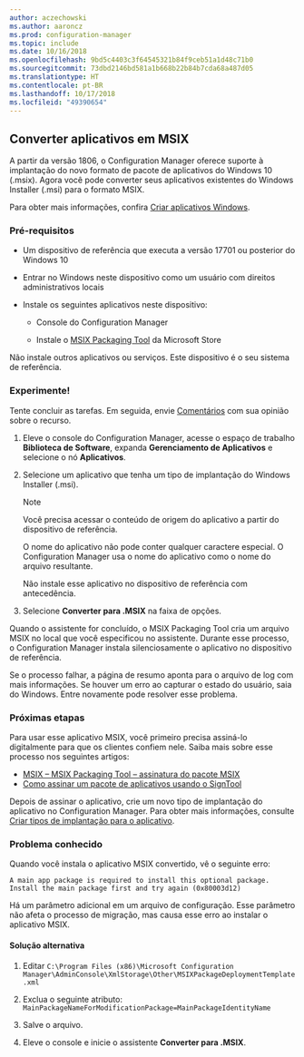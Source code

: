 ```yaml
---
author: aczechowski
ms.author: aaroncz
ms.prod: configuration-manager
ms.topic: include
ms.date: 10/16/2018
ms.openlocfilehash: 9bd5c4403c3f64545321b84f9ceb51a1d48c71b0
ms.sourcegitcommit: 73dbd2146bd581a1b668b22b84b7cda68a487d05
ms.translationtype: HT
ms.contentlocale: pt-BR
ms.lasthandoff: 10/17/2018
ms.locfileid: "49390654"
---
```

## <a name="bkmk_msix"></a> Converter aplicativos em MSIX
<!--1359029-->

A partir da versão 1806, o Configuration Manager oferece suporte à implantação do novo formato de pacote de aplicativos do Windows 10 (.msix). Agora você pode converter seus aplicativos existentes do Windows Installer (.msi) para o formato MSIX. 

Para obter mais informações, confira [Criar aplicativos Windows](/sccm/apps/get-started/creating-windows-applications#bkmk_general).


### <a name="prerequisites"></a>Pré-requisitos

- Um dispositivo de referência que executa a versão 17701 ou posterior do Windows 10  

- Entrar no Windows neste dispositivo como um usuário com direitos administrativos locais  

- Instale os seguintes aplicativos neste dispositivo:  

    - Console do Configuration Manager  

    - Instale o [MSIX Packaging Tool](https://www.microsoft.com/store/productId/9N5LW3JBCXKF) da Microsoft Store  

Não instale outros aplicativos ou serviços. Este dispositivo é o seu sistema de referência. 


### <a name="try-it-out"></a>Experimente!

Tente concluir as tarefas. Em seguida, envie [Comentários](/sccm/core/understand/find-help#product-feedback) com sua opinião sobre o recurso.

1. Eleve o console do Configuration Manager, acesse o espaço de trabalho **Biblioteca de Software**, expanda **Gerenciamento de Aplicativos** e selecione o nó **Aplicativos**.  

2. Selecione um aplicativo que tenha um tipo de implantação do Windows Installer (.msi).  

    > [!Note]  
    > Você precisa acessar o conteúdo de origem do aplicativo a partir do dispositivo de referência.  
    > 
    > O nome do aplicativo não pode conter qualquer caractere especial. O Configuration Manager usa o nome do aplicativo como o nome do arquivo resultante.  
    > 
    > Não instale esse aplicativo no dispositivo de referência com antecedência.  

3. Selecione **Converter para .MSIX** na faixa de opções.

Quando o assistente for concluído, o MSIX Packaging Tool cria um arquivo MSIX no local que você especificou no assistente. Durante esse processo, o Configuration Manager instala silenciosamente o aplicativo no dispositivo de referência.

Se o processo falhar, a página de resumo aponta para o arquivo de log com mais informações. Se houver um erro ao capturar o estado do usuário, saia do Windows. Entre novamente pode resolver esse problema.

### <a name="next-steps"></a>Próximas etapas

Para usar esse aplicativo MSIX, você primeiro precisa assiná-lo digitalmente para que os clientes confiem nele. Saiba mais sobre esse processo nos seguintes artigos: 
- [MSIX – MSIX Packaging Tool – assinatura do pacote MSIX ](https://blogs.msdn.microsoft.com/sgern/2018/09/06/msix-the-msix-packaging-tool-signing-the-msix-package/)
- [Como assinar um pacote de aplicativos usando o SignTool](https://docs.microsoft.com/windows/desktop/appxpkg/how-to-sign-a-package-using-signtool)

Depois de assinar o aplicativo, crie um novo tipo de implantação do aplicativo no Configuration Manager. Para obter mais informações, consulte [Criar tipos de implantação para o aplicativo](/sccm/apps/deploy-use/create-applications#bkmk_create-dt).


### <a name="known-issue"></a>Problema conhecido

<!--3212701--> Quando você instala o aplicativo MSIX convertido, vê o seguinte erro:  
`A main app package is required to install this optional package. Install the main package first and try again (0x80003d12)`  

Há um parâmetro adicional em um arquivo de configuração. Esse parâmetro não afeta o processo de migração, mas causa esse erro ao instalar o aplicativo MSIX. 

#### <a name="workaround"></a>Solução alternativa
1. Editar `C:\Program Files (x86)\Microsoft Configuration Manager\AdminConsole\XmlStorage\Other\MSIXPackageDeploymentTemplate.xml`  

2. Exclua o seguinte atributo: `MainPackageNameForModificationPackage=MainPackageIdentityName`  

3. Salve o arquivo.  

4. Eleve o console e inicie o assistente **Converter para .MSIX**.  


